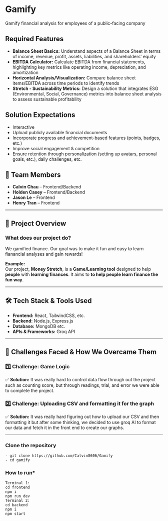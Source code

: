 # Gamify
Gamify financial analysis for employees of a public-facing company    

## Required Features    
- **Balance Sheet Basics:** Understand aspects of a Balance Sheet in terms of income, revenue, profit, assets, liabilities, and shareholders' equity
- **EBITDA Calculator:** Calculate EBITDA from financial statements, highlighting key metrics like operating income, depreciation, and amortization
- **Horizontal Analysis/Visualization:** Compare balance sheet items/EBITDA across time periods to identify trends
- **Stretch - Sustainability Metrics:** Design a solution that integrates ESG (Environmental, Social, Governance) metrics into balance sheet analysis to assess sustainable profitability

## Solution Expectations    
- Interactive    
- Upload publicly available financial documents    
- Incorporate progress and achievement-based features (points, badges, etc.)    
- Improve social engagement & competition    
- Ensure retention through personalization (setting up avatars, personal goals, etc.), daily challenges, etc.    

## 📌 Team Members  
- **Calvin Chau** – Frontend/Backend  
- **Holden Casey** – Frontend/Backend  
- **Jason Le** – Frontend 
- **Henry Tran** – Frontend  

---

## 🎯 Project Overview  
### **What does our project do?**  
We gamified finance. Our goal was to make it fun and easy to learn fianancial analyses and gain rewards!

**Example:**  
Our project, **Money Stretch**, is a **Game/Learning tool** designed to help **people** with **learning finances**. It aims to **to help people learn finance the fun way**.  

---

## 🛠 Tech Stack & Tools Used  
- **Frontend:** React, TailwindCSS, etc.  
- **Backend:** Node.js, Express.js  
- **Database:** MongoDB etc.  
- **APIs & Frameworks:** Groq API  

---

## 🚧 Challenges Faced & How We Overcame Them  
### **1️⃣ Challenge: Game Logic**  
✅ **Solution:** It was really hard to control data flow through out the project such as counting score, but through readings, trial, and error we were able to complete the project. 

### **2️⃣ Challenge: Uploading CSV and formatting it for the graph**  
✅ **Solution:** It was really hard figuring out how to upload our CSV and then formatting it but after some thinking, we decided to use groq AI to format our data and fetch it in the front end to create our graphs. 

---

### **Clone the repository**  
```
- git clone https://github.com/Calvin8606/Gamify
- cd gamify
```
### **How to run***
```
Terminal 1:
cd frontend
npm i
npm run dev
Terminal 2:
cd backend
npm i
npm start
```
